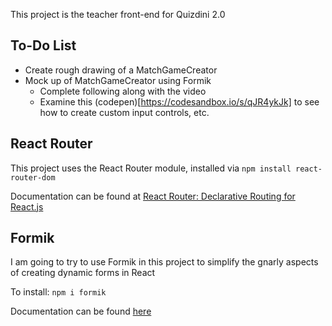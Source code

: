 This project is the teacher front-end for Quizdini 2.0

## To-Do List

* Create rough drawing of a MatchGameCreator
* Mock up of MatchGameCreator using Formik
  * Complete following along with the video 
  * Examine this (codepen)[https://codesandbox.io/s/qJR4ykJk] to see how to create custom input controls, etc.

## React Router

This project uses the React Router module, installed via `npm install react-router-dom` 

Documentation can be found at [React Router: Declarative Routing for React.js](https://reacttraining.com/react-router/)

## Formik

I am going to try to use Formik in this project to simplify the gnarly aspects of creating dynamic forms in React

To install: `npm i formik`

Documentation can be found [here](https://jaredpalmer.com/formik/docs/overview)